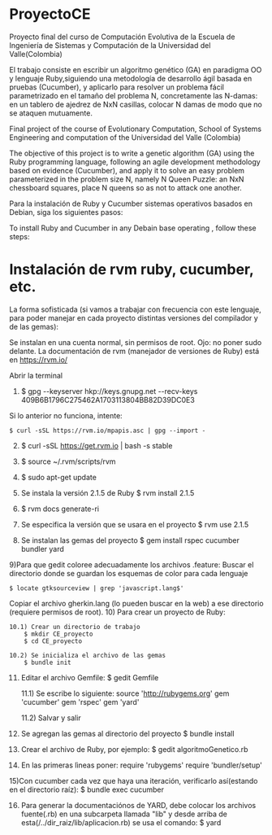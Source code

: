 # ProyectoCE
Proyecto final del curso de Computación Evolutiva de la Escuela de Ingeniería de Sistemas y Computación de la Universidad del Valle(Colombia)

El trabajo consiste en escribir un algoritmo genético (GA) en paradigma OO y lenguaje Ruby,siguiendo una metodología de desarrollo ágil basada en pruebas (Cucumber), y aplicarlo para resolver un problema fácil parametrizado en el tamaño del problema N, concretamente las N-damas: 
en un tablero de ajedrez de NxN casillas, colocar N damas de modo que no se ataquen mutuamente. 

Final project of the course of Evolutionary Computation, School of Systems Engineering and computation of the Universidad del Valle (Colombia)


The objective of this project is to write a genetic algorithm (GA) using the Ruby programming language, following an agile development methodology based on evidence (Cucumber), and apply it to solve an easy problem parameterized in the problem size N, namely N Queen Puzzle:
an NxN chessboard squares, place N queens so as not to attack one another.


Para la instalación de Ruby y Cucumber sistemas operativos basados en Debian, siga los siguientes pasos:

To install Ruby and Cucumber in any Debain base operating , follow these steps:


# Instalación de rvm  ruby, cucumber, etc.
La forma sofisticada (si vamos a trabajar con frecuencia con este lenguaje, para poder manejar en cada proyecto distintas versiones del compilador y de las gemas):

Se instalan en una cuenta normal, sin permisos de root. Ojo: no poner sudo delante. La documentación de rvm (manejador de versiones de Ruby) está en https://rvm.io/

Abrir la terminal

1)
	$ gpg --keyserver hkp://keys.gnupg.net --recv-keys 409B6B1796C275462A1703113804BB82D39DC0E3

Si lo anterior no funciona, intente:

	$ curl -sSL https://rvm.io/mpapis.asc | gpg --import -

2) 
	$ curl -sSL https://get.rvm.io | bash -s stable

3)
	$ source ~/.rvm/scripts/rvm

4)
	$ sudo apt-get update

5) Se instala la versión 2.1.5 de Ruby
	$ rvm install 2.1.5

6)
	$ rvm docs generate-ri

7) Se especifica la versión que se usara en el proyecto
	$ rvm use 2.1.5

8) Se instalan las gemas del proyecto
	$ gem install rspec cucumber bundler yard

9)Para que gedit coloree adecuadamente los archivos .feature:
Buscar el directorio donde se guardan los esquemas de color para cada lenguaje

	$ locate gtksourceview | grep 'javascript.lang$'

Copiar el archivo gherkin.lang (lo pueden buscar en la web) a ese directorio (requiere permisos de root).
10) Para crear un proyecto de Ruby:

	10.1) Crear un directorio de trabajo
		$ mkdir CE_proyecto
		$ cd CE_proyecto

	10.2) Se inicializa el archivo de las gemas
		$ bundle init

11) Editar el archivo Gemfile:
	$ gedit Gemfile

	11.1) Se escribe lo siguiente:
		source 'http://rubygems.org'
		gem 'cucumber'
		gem 'rspec'
		gem 'yard'

	11.2) Salvar y salir

12) Se agregan las gemas al directorio del proyecto
	$ bundle install

13) Crear el archivo de Ruby, por ejemplo:
	$ gedit algoritmoGenetico.rb 
14) En las primeras lìneas poner:
	require 'rubygems'
	require 'bundler/setup'

15)Con cucumber cada vez que haya una iteración, verificarlo así(estando en el directorio raíz):
	$ bundle exec cucumber 

16) Para generar la documentaciónos de YARD, debe colocar los archivos fuente(.rb) en una subcarpeta llamada "lib" y 
desde arriba de esta(/../dir_raiz/lib/aplicacion.rb) se usa el comando:
	$ yard
